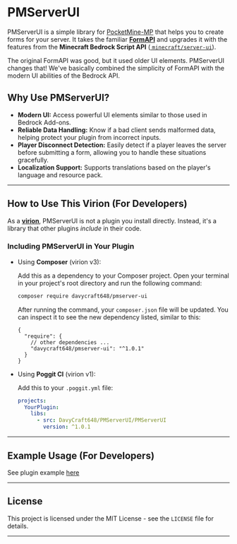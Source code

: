 # PMServerUI

PMServerUI is a simple library for [PocketMine-MP](https://github.com/pmmp/PocketMine-MP) that helps you to create forms
for your server. It takes the familiar [**FormAPI**](https://github.com/jojoe77777/FormAPI) and upgrades it with the
features from the **Minecraft Bedrock Script API** ([
`minecraft/server-ui`](https://learn.microsoft.com/en-us/minecraft/creator/scriptapi/minecraft/server-ui/minecraft-server-ui?view=minecraft-bedrock-stable)).

The original FormAPI was good, but it used older UI elements. PMServerUI changes that! We've basically combined the
simplicity of FormAPI with the modern UI abilities of the Bedrock API.

## Why Use PMServerUI?

* **Modern UI:** Access powerful UI elements similar to those used in Bedrock Add-ons.
* **Reliable Data Handling:** Know if a bad client sends malformed data, helping protect your plugin from incorrect
  inputs.
* **Player Disconnect Detection:** Easily detect if a player leaves the server before submitting a form, allowing you to
  handle these situations gracefully.
* **Localization Support:** Supports translations based on the player's language and resource pack.

---

## How to Use This Virion (For Developers)

As a [**virion**](https://poggit.pmmp.io/virion), PMServerUI is not a plugin you install directly. Instead, it's a
library that other plugins *include* in their code.

### Including PMServerUI in Your Plugin

- Using **Composer** (virion v3):

  Add this as a dependency to your Composer project. Open your terminal in your project's root directory and run the
  following command:

  ```bash
  composer require davycraft648/pmserver-ui
  ```

  After running the command, your `composer.json` file will be updated. You can inspect it to see the new dependency
  listed, similar to this:

  ```json5
  {
    "require": {
      // other dependencies ...
      "davycraft648/pmserver-ui": "^1.0.1"
    }
  }
  ```


- Using **Poggit CI** (virion v1):

  Add this to your `.poggit.yml` file:

   ```yaml
   projects:
     YourPlugin:
       libs:
         - src: DavyCraft648/PMServerUI/PMServerUI
           version: ^1.0.1
   ```

---

## Example Usage (For Developers)

See plugin example [here](https://github.com/DavyCraft648/PMServerUI-Example)

---

## License

This project is licensed under the MIT License - see the `LICENSE` file for details.

---